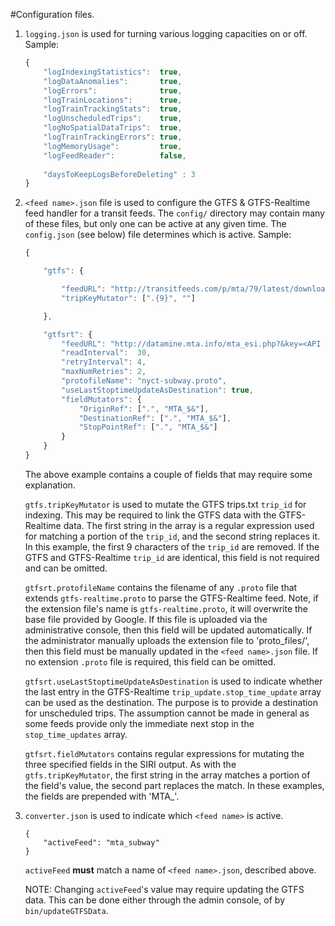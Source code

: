 #Configuration files.

1. `logging.json` is used for turning various logging capacities on or off.  Sample:

    ```javascript
    {
        "logIndexingStatistics":  true,
        "logDataAnomalies":       true,
        "logErrors":              true,
        "logTrainLocations":      true,
        "logTrainTrackingStats":  true,
        "logUnscheduledTrips":    true,
        "logNoSpatialDataTrips":  true,
        "logTrainTrackingErrors": true,
        "logMemoryUsage":         true,
        "logFeedReader":          false,
        
        "daysToKeepLogsBeforeDeleting" : 3
    }
    ```
2. `<feed name>.json` file is used to configure the GTFS & GTFS-Realtime feed handler for a transit feeds. The `config/` directory may contain many of these files, but only one can be active at any given time. The `config.json` (see below) file determines which is active. Sample:
    ```javascript
    {

        "gtfs": {

            "feedURL": "http://transitfeeds.com/p/mta/79/latest/download",
            "tripKeyMutator": [".{9}", ""]

        },

        "gtfsrt": {
            "feedURL": "http://datamine.mta.info/mta_esi.php?&key=<API Key Here>",
            "readInterval":  30,
            "retryInterval": 4,
            "maxNumRetries": 2,
            "protofileName": "nyct-subway.proto",
            "useLastStoptimeUpdateAsDestination": true,
            "fieldMutators": {
                "OriginRef": [".", "MTA_$&"],
                "DestinationRef": [".", "MTA_$&"],
                "StopPointRef": [".", "MTA_$&"]
            } 
        }
    }
    ```
    The above example contains a couple of fields that may require some explanation. 
    
    `gtfs.tripKeyMutator` is used to mutate the GTFS trips.txt `trip_id` for indexing. This may be required to link the GTFS data with the GTFS-Realtime data. The first string in the array is a regular expression used for matching a portion of the `trip_id`, and the second string replaces it. In this example, the first 9 characters of the `trip_id` are removed. If the GTFS and GTFS-Realtime `trip_id` are identical, this field is not required and can be omitted.

    `gtfsrt.protofileName` contains the filename of any `.proto` file that extends `gtfs-realtime.proto` to parse the GTFS-Realtime feed. Note, if the extension file's name is `gtfs-realtime.proto`, it will overwrite the base file provided by Google. If this file is uploaded via the administrative console, then this field will be updated automatically. If the administrator manually uploads the extension file to 'proto_files/', then this field must be manually updated in the `<feed name>.json` file. If no extension `.proto` file is required, this field can be omitted.

    `gtfsrt.useLastStoptimeUpdateAsDestination` is used to indicate whether the last entry in the GTFS-Realtime `trip_update.stop_time_update` array can be used as the destination. The purpose is to provide a destination for unscheduled trips. The assumption cannot be made in general as some feeds provide only the immediate next stop in the `stop_time_updates` array.

    `gtfsrt.fieldMutators` contains regular expressions for mutating the three specified fields in the SIRI output. As with the `gtfs.tripKeyMutator`, the first string in the array matches a portion of the field's value, the second part replaces the match. In these examples, the fields are prepended with 'MTA_'.

3. `converter.json` is used to indicate which `<feed name>` is active.
    ```
    {
        "activeFeed": "mta_subway"
    }
    ```
    `activeFeed` **must** match a name of `<feed name>.json`, described above. 
    
    NOTE: Changing `activeFeed`'s value may require updating the GTFS data. This can be done either through the admin console, of by `bin/updateGTFSData`.
